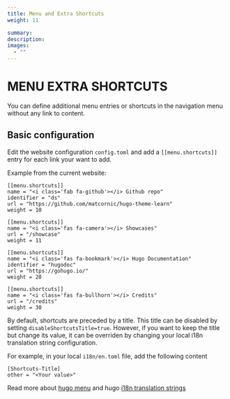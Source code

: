 ```yaml
---
title: Menu and Extra Shortcuts
weight: 11

summary:
description: 
images: 
  - ""
---
```


# MENU EXTRA SHORTCUTS

You can define additional menu entries or shortcuts in the navigation menu without any link to content.

## Basic configuration

Edit the website configuration `config.toml` and add a `[[menu.shortcuts]]` entry for each link your want to add.

Example from the current website:

```
[[menu.shortcuts]] 
name = "<i class='fab fa-github'></i> Github repo"
identifier = "ds"
url = "https://github.com/matcornic/hugo-theme-learn"
weight = 10

[[menu.shortcuts]]
name = "<i class='fas fa-camera'></i> Showcases"
url = "/showcase"
weight = 11

[[menu.shortcuts]]
name = "<i class='fas fa-bookmark'></i> Hugo Documentation"
identifier = "hugodoc"
url = "https://gohugo.io/"
weight = 20

[[menu.shortcuts]]
name = "<i class='fas fa-bullhorn'></i> Credits"
url = "/credits"
weight = 30
```

By default, shortcuts are preceded by a title. This title can be disabled by setting `disableShortcutsTitle=true`. However, if you want to keep the title but change its value, it can be overriden by changing your local i18n translation string configuration.

For example, in your local `i18n/en.toml` file, add the following content

```
[Shortcuts-Title]
other = "<Your value>"
```
Read more about [hugo menu](https://gohugo.io/extras/menus/) and hugo [i18n translation strings](https://gohugo.io/content-management/multilingual/#menus)